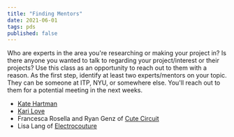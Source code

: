 ```yaml
---
title: "Finding Mentors"
date: 2021-06-01
tags: pds
published: false
---
```

Who are experts in the area you're researching or making your project in? Is there anyone you wanted to talk to regarding your project/interest or their projects? Use this class as an opportunity to reach out to them with a reason. As the first step, identify at least two experts/mentors on your topic. They can be someone at ITP, NYU, or somewhere else. You'll reach out to them for a potential meeting in the next weeks.

* [Kate Hartman](http://www.katehartman.com)
* [Kari Love](http://www.karimakes.com/about)
* Francesca Rosella and Ryan Genz of [Cute Circuit](https://cutecircuit.com)
* Lisa Lang of [Electrocouture](https://elektrocouture.com)
